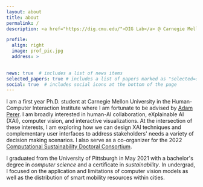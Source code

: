 ```yaml
---
layout: about
title: about
permalink: /
description: <a href="https://dig.cmu.edu/">DIG Lab</a> @ Carnegie Mellon University. 

profile:
  align: right
  image: prof_pic.jpg
  address: >
    

news: true  # includes a list of news items
selected_papers: true # includes a list of papers marked as "selected={true}"
social: true  # includes social icons at the bottom of the page
---
```


I am a first year Ph.D. student at Carnegie Mellon University in the Human-Computer Interaction Institute where I am fortunate to be advised by [Adam Perer](https://perer.org/). I am broadly interested in human-AI collaboration, eXplainable AI (XAI), computer vision, and interactive visualizations. At the intersection of these interests, I am exploring how we can design XAI techniques and complementary user interfaces to address stakeholders' needs a variety of decision making scenarios. I also serve as a co-organizer for the 2022 [Computational Sustainability Doctoral Consortium](http://www.compsust.net/compsust-2020/).

I graduated from the University of Pittsburgh in May 2021 with a bachelor's degree in *computer science* and a certificate in *sustainability*. In undergrad, I focused on the application and limitations of computer vision models as well as the distribution of smart mobility resources within cities. 